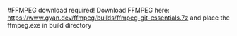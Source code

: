 #FFMPEG download required!
Download FFMPEG here: https://www.gyan.dev/ffmpeg/builds/ffmpeg-git-essentials.7z and place the ffmpeg.exe in build directory